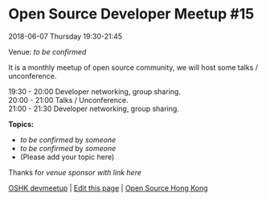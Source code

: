 # Open Source Developer Meetup #15

2018-06-07 Thursday 19:30-21:45

Venue: *to be confirmed*

It is a monthly meetup of open source community, we will host some talks / unconference.

19:30 - 20:00   Developer networking, group sharing.   
20:00 - 21:00   Talks / Unconference.    
21:00 - 21:30   Developer networking, group sharing.   

**Topics:**

* *to be confirmed* by *someone*
* *to be confirmed* by *someone*
* (Please add your topic here)

Thanks for *venue sponsor with link here*

[OSHK devmeetup](http://devmeetup.opensource.hk) | [Edit this page](https://github.com/opensourcehk/devmeetup/tree/master/YYYY/MM/README.md) | [Open Source Hong Kong](https://opensource.hk)
